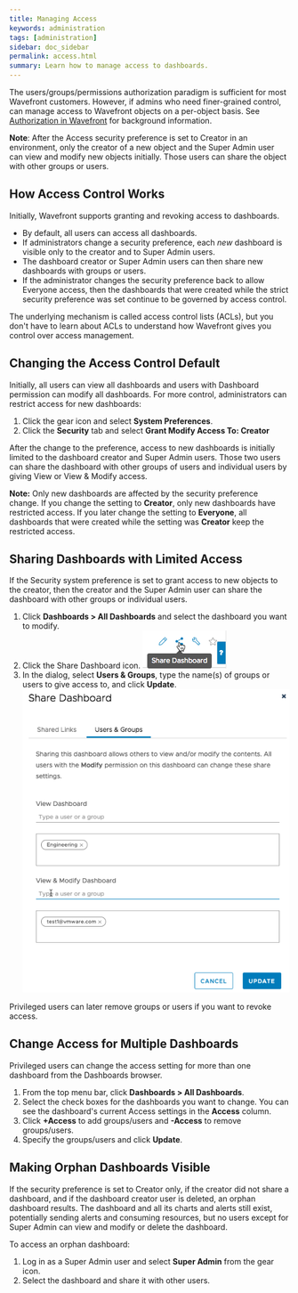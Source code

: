 ```yaml
---
title: Managing Access
keywords: administration
tags: [administration]
sidebar: doc_sidebar
permalink: access.html
summary: Learn how to manage access to dashboards.
---
```

The users/groups/permissions authorization paradigm is sufficient for most Wavefront customers. However, if admins who need finer-grained control, can manage access to Wavefront objects on a per-object basis. See [Authorization in Wavefront](authorization.html) for background information.

**Note**: After the Access security preference is set to Creator in an environment, only the creator of a new object and the Super Admin user can view and modify new objects initially. Those users can share the object with other groups or users.

## How Access Control Works

Initially, Wavefront supports granting and revoking access to dashboards.
* By default, all users can access all dashboards.
* If administrators change a security preference, each *new* dashboard is visible only to the creator and to Super Admin users.
* The dashboard creator or Super Admin users can then share new dashboards with groups or users.
* If the administrator changes the security preference back to allow Everyone access, then the dashboards that were created while the strict security preference was set continue to be governed by access control.

The underlying mechanism is called access control lists (ACLs), but you don't have to learn about ACLs to understand how Wavefront gives you control over access management.

## Changing the Access Control Default

Initially, all users can view all dashboards and users with Dashboard permission can modify all dashboards. For more control, administrators can restrict access for new dashboards:

1. Click the gear icon and select **System Preferences**.
2. Click the **Security** tab and select **Grant Modify Access To: Creator**

After the change to the preference, access to new dashboards is initially limited to the dashboard creator and Super Admin users. Those two users can share the dashboard with other groups of users and individual users by giving View or View & Modify access.

**Note:** Only new dashboards are affected by the security preference change. If you change the setting to **Creator**, only new dashboards have restricted access. If you later change the setting to **Everyone**, all dashboards that were created while the setting was **Creator** keep the restricted access.

## Sharing Dashboards with Limited Access

If the Security system preference is set to grant access to new objects to the creator, then the creator and the Super Admin user can share the dashboard with other groups or individual users.

1. Click **Dashboards > All Dashboards** and select the dashboard you want to modify.
2. Click the Share Dashboard icon.
![share dashboard icon](images/share_dashboard.png)
3. In the dialog, select **Users & Groups**, type the name(s) of groups or users to give access to, and click **Update**.
![share dashboard dialog](images/share_dashboard_dialog.png)

Privileged users can later remove groups or users if you want to revoke access.

## Change Access for Multiple Dashboards

Privileged users can change the access setting for more than one dashboard from the Dashboards browser.
1. From the top menu bar, click **Dashboards > All Dashboards**.
2. Select the check boxes for the dashboards you want to change. You can see the dashboard's current Access settings in the **Access** column.
3. Click **+Access** to add groups/users and **-Access** to remove groups/users.
4. Specify the groups/users and click **Update**.

## Making Orphan Dashboards Visible

If the security preference is set to Creator only, if the creator did not share a dashboard, and if the dashboard creator user is deleted, an orphan dashboard results. The dashboard and all its charts and alerts still exist, potentially sending alerts and consuming resources, but no users except for Super Admin can view and modify or delete the dashboard.

To access an orphan dashboard:
1. Log in as a Super Admin user and select **Super Admin** from the gear icon.
2. Select the dashboard and share it with other users.
